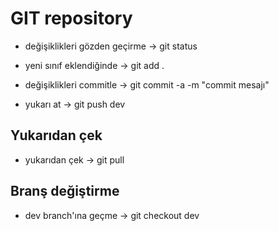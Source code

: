 # GIT repository
- değişiklikleri gözden geçirme -> git status

- yeni sınıf eklendiğinde -> git add .

- değişiklikleri commitle -> git commit -a -m "commit mesajı"

- yukarı at -> git push dev


## Yukarıdan çek
- yukarıdan çek -> git pull


## Branş değiştirme
- dev branch'ına geçme -> git checkout dev
